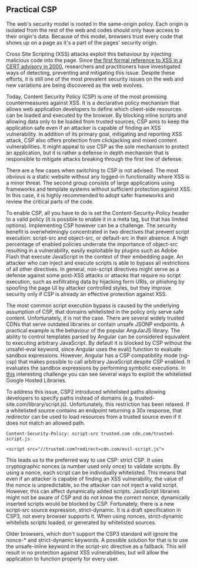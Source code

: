 ## Practical CSP

The web's security model is rooted in the same-origin policy. Each origin is isolated from the rest of the web and codes should only have access to their origin's data. Because of this model, browsers trust every code that shows up on a page as it's a part of the pages' security origin.

Cross Site Scripting (XSS) attacks exploit this behaviour by injecting malicious code into the page. Since [the first formal reference to XSS in a CERT advisory in 2000](https://www-uxsup.csx.cam.ac.uk/pub/webmirrors/www.cert.org/advisories/CA-2000-02.html), researchers and practitioners have investigated ways of detecting, preventing and mitigating this issue. Despite these efforts, it is still one of the most prevalent security issues on the web and new variations are being discovered as the web evolves.

Today, Content Security Policy (CSP) is one of the most promising countermeasures against XSS. It is a declarative policy mechanism that allows web application developers to define which client-side resources can be loaded and executed by the browser. By blocking inline scripts and allowing data only to be loaded from trusted sources, CSP aims to keep the application safe even if an attacker is capable of finding an XSS vulnerability. In addition of its primary goal, mitigating and reporting XSS attack, CSP also offers protection from clickjacking and mixed content vulnerabilities. It might appeal to use CSP as the sole mechanism to protect an application, but it is rather a defense in depth mechanism that is responsible to mitigate attacks breaking through the first line of defense.

There are a few cases when switching to CSP is not advised. The most obvious is a static website without any logged-in functionality where XSS is a minor threat. The second group consists of large applications using frameworks and template systems without sufficient protection against XSS. In this case, it is highly recommended to adopt safer frameworks and review the critical parts of the code.

To enable CSP, all you have to do is set the Content-Security-Policy header to a valid policy (it is possible to enable it in a meta tag, but that has limited options). Implementing CSP however can be a challenge. The security benefit is overwhelmingly concentrated in two directives that prevent script execution: script-src and object-src, or default-src in their absence. A high percentage of enabled policies underrate the importance of object-src resulting in a vulnerability, easily exploitable by plugins such as Adobe Flash that execute JavaScript in the context of their embedding page. An attacker who can inject and execute scripts is able to bypass all restrictions of all other directives. In general, non-script directives might serve as a defense against some post-XSS attacks or attacks that require no script execution, such as exfiltrating data by hijacking form URIs, or phishing by spoofing the page UI by attacker controlled styles, but they improve security only if CSP is already an effective protection against XSS.

The most common script execution bypass is caused by the underlying assumption of CSP, that domains whitelisted in the policy only serve safe content. Unfortunately, it is not the case. There are several widely trusted CDNs that serve outdated libraries or contain unsafe JSONP endpoints. A practical example is the behaviour of the popular AngularJS library. The ability to control templates parsed by Angular can be considered equivalent to executing arbitrary JavaScript. By default it is blocked by CSP without the unsafel-eval keyword, since Angular uses the eval() function to evaluate sandbox expressions. However, Angular has a CSP compatibility mode (ng-csp) that makes possible to call arbitrary JavaScript despite CSP enabled. It evaluates the sandbox expressions by performing symbolic executions. In [this](https://github.com/cure53/XSSChallengeWiki/wiki/H5SC-Minichallenge-3:-%22Sh*t,-it's-CSP!%22) interesting challenge you can see several ways to exploit the whitelisted Google Hosted Libraries.

To address this issue, CSP2 introduced whitelisted paths allowing developers to specify paths instead of domains (e.g. trusted-site.com/library/script.js). Unfortunately, this restriction has been relaxed. If a whitelisted source contains an endpoint returning a 30x response, that redirector can be used to load resources from a trusted source even if it does not match an allowed path.
```
Content-Security-Policy: script-src trusted.com cdn.com/trusted-script.js

<script src="//trusted.com?redirect=cdn.com/evil-script.js">
```

This leads us to the preferred way to use CSP: strict CSP. It uses cryptographic nonces (a number used only once) to validate scripts. By using a nonce, each script can be individually whitelisted. This means that even if an attacker is capable of finding an XSS vulnerability, the value of the nonce is unpredictable, so the attacker can not inject a valid script. However, this can affect dynamically added scripts. JavaScript libraries might not be aware of CSP and do not know the correct nonce, dynamically inserted scripts would be blocked by CSP. Fortunately, there is a new script-src source expression, strict-dynamic. It is a draft specification in CSP3, not every browser supports it. When using nonces, strict-dynamic whitelists scripts loaded, or generated by whitelisted sources.

Older browsers, which don't support the CSP3 standard will ignore the nonce-* and strict-dynamic keywords. A possible solution for that is to use the unsafe-inline keyword in the script-src directive as a fallback. This will result in no protection against XSS vulnerabilities, but will allow the application to function properly for every user.
